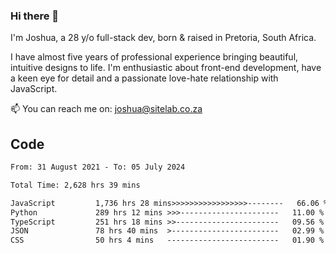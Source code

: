### Hi there 👋

I'm Joshua, a 28 y/o full-stack dev, born & raised in Pretoria, South Africa. 

I have almost five years of professional experience bringing beautiful, intuitive designs to life. I'm enthusiastic about front-end development, have a keen eye for detail and a passionate love-hate relationship with JavaScript.

📫 You can reach me on: joshua@sitelab.co.za

## **Code**

<!--START_SECTION:waka-->

```txt
From: 31 August 2021 - To: 05 July 2024

Total Time: 2,628 hrs 39 mins

JavaScript         1,736 hrs 28 mins>>>>>>>>>>>>>>>>>--------   66.06 %
Python             289 hrs 12 mins >>>----------------------   11.00 %
TypeScript         251 hrs 18 mins >>-----------------------   09.56 %
JSON               78 hrs 40 mins  >------------------------   02.99 %
CSS                50 hrs 4 mins   -------------------------   01.90 %
```

<!--END_SECTION:waka-->
